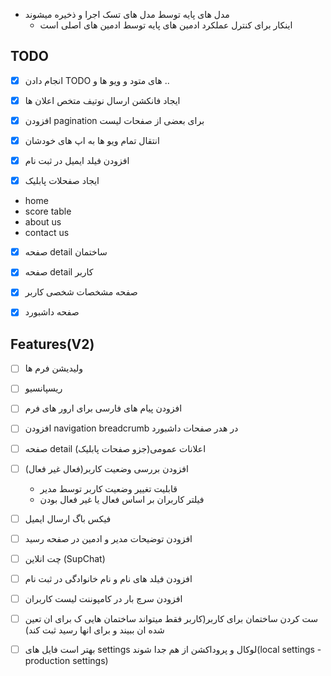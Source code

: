  - مدل های پایه توسط مدل های تسک اجرا و ذخیره میشوند
    - اینکار برای کنترل عملکرد ادمین های پایه توسط ادمین های اصلی است 

## TODO

- [x] انجام دادن TODO های متود و ویو ها و ..

- [x]  ایجاد فانکشن ارسال نوتیف متخص اعلان ها

- [x]  افزودن pagination برای بعضی از صفحات لیست

- [x]  انتقال تمام ویو ها به اپ های خودشان
  
- [x]  افزودن فیلد ایمیل در ثبت نام
   
- [x]  ایجاد صفحلات پابلیک
  - home
  - score table
  - about us 
  - contact us

- [x]  صفحه detail ساختمان

- [x]  صفحه detail کاربر

- [x]  صفحه مشخصات شخصی کاربر

- [x]  صفحه داشبورد


## Features(V2)


- [ ]  ولیدیشن فرم ها

- [ ]  ریسپانسیو

- [ ] افزودن پیام های فارسی برای ارور های فرم

- [ ] افزودن navigation breadcrumb در هدر صفحات داشبورد
- [ ]  صفحه detail اعلانات عمومی(جزو صفحات پابلیک)
- [ ]  افزودن بررسی وضعیت کاربر(فعال غیر فعال)
    - قابلیت تغییر وضعیت کاربر توسط مدیر
    - فیلتر کاربران بر اساس فعال یا غیر فعال بودن

         

- [ ] فیکس باگ ارسال ایمیل
- [ ] افزودن توضیحات مدیر و ادمین در صفحه رسید
- [ ] چت انلاین (SupChat)
- [ ] افزودن فیلد های نام و نام خانوادگی در ثبت نام
- [ ] افزودن سرچ بار در کامپوننت لیست کاربران
- [ ] ست کردن ساختمان برای کاربر(کاربر فقط میتواند ساختمان هایی ک برای ان تعین شده ان ببیند و برای انها رسید ثبت کند)
- [ ] بهتر است فایل های settings لوکال و پروداکشن از هم جدا شوند(local settings - production settings)





